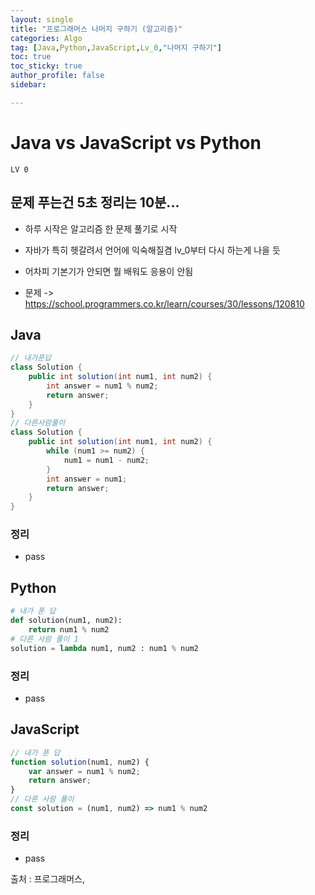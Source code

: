 ```yaml
---
layout: single
title: "프로그래머스 나머지 구하기 (알고리즘)"
categories: Algo
tag: [Java,Python,JavaScript,Lv_0,"나머지 구하기"]
toc: true
toc_sticky: true
author_profile: false
sidebar:

---
```

# Java vs JavaScript vs Python
`LV 0`
## 문제 푸는건 5초 정리는 10분...

- 하루 시작은 알고리즘 한 문제 풀기로 시작
- 자바가 특히 헷갈려서 언어에 익숙해질겸 lv_0부터 다시 하는게 나을 듯
- 어차피 기본기가 안되면 뭘 배워도 응용이 안됨

- 문제 -> https://school.programmers.co.kr/learn/courses/30/lessons/120810

## Java

```java
// 내가푼답 
class Solution {
    public int solution(int num1, int num2) {
        int answer = num1 % num2;
        return answer;
    }
}
// 다른사람풀이
class Solution {
    public int solution(int num1, int num2) {
        while (num1 >= num2) {
            num1 = num1 - num2;
        }
        int answer = num1;
        return answer;
    }
}

```
### 정리
- pass



## Python
```python
# 내가 푼 답
def solution(num1, num2):
    return num1 % num2
# 다른 사람 풀이 1
solution = lambda num1, num2 : num1 % num2
```
### 정리
- pass



## JavaScript

```javascript
// 내가 푼 답
function solution(num1, num2) {
    var answer = num1 % num2;
    return answer;
}
// 다른 사람 풀이
const solution = (num1, num2) => num1 % num2
```
### 정리
- pass



출처 : 프로그래머스,